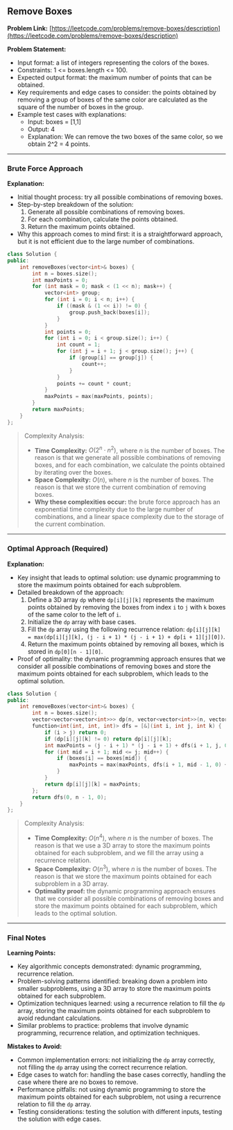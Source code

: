 ## Remove Boxes
**Problem Link:** [https://leetcode.com/problems/remove-boxes/description](https://leetcode.com/problems/remove-boxes/description)

**Problem Statement:**
- Input format: a list of integers representing the colors of the boxes.
- Constraints: 1 <= boxes.length <= 100.
- Expected output format: the maximum number of points that can be obtained.
- Key requirements and edge cases to consider: the points obtained by removing a group of boxes of the same color are calculated as the square of the number of boxes in the group.
- Example test cases with explanations:
  - Input: boxes = [1,1]
  - Output: 4
  - Explanation: We can remove the two boxes of the same color, so we obtain 2^2 = 4 points.

---

### Brute Force Approach

**Explanation:**
- Initial thought process: try all possible combinations of removing boxes.
- Step-by-step breakdown of the solution:
  1. Generate all possible combinations of removing boxes.
  2. For each combination, calculate the points obtained.
  3. Return the maximum points obtained.
- Why this approach comes to mind first: it is a straightforward approach, but it is not efficient due to the large number of combinations.

```cpp
class Solution {
public:
    int removeBoxes(vector<int>& boxes) {
        int n = boxes.size();
        int maxPoints = 0;
        for (int mask = 0; mask < (1 << n); mask++) {
            vector<int> group;
            for (int i = 0; i < n; i++) {
                if ((mask & (1 << i)) != 0) {
                    group.push_back(boxes[i]);
                }
            }
            int points = 0;
            for (int i = 0; i < group.size(); i++) {
                int count = 1;
                for (int j = i + 1; j < group.size(); j++) {
                    if (group[i] == group[j]) {
                        count++;
                    }
                }
                points += count * count;
            }
            maxPoints = max(maxPoints, points);
        }
        return maxPoints;
    }
};
```

> Complexity Analysis:
> - **Time Complexity:** $O(2^n \cdot n^2)$, where $n$ is the number of boxes. The reason is that we generate all possible combinations of removing boxes, and for each combination, we calculate the points obtained by iterating over the boxes.
> - **Space Complexity:** $O(n)$, where $n$ is the number of boxes. The reason is that we store the current combination of removing boxes.
> - **Why these complexities occur:** the brute force approach has an exponential time complexity due to the large number of combinations, and a linear space complexity due to the storage of the current combination.

---

### Optimal Approach (Required)

**Explanation:**
- Key insight that leads to optimal solution: use dynamic programming to store the maximum points obtained for each subproblem.
- Detailed breakdown of the approach:
  1. Define a 3D array `dp` where `dp[i][j][k]` represents the maximum points obtained by removing the boxes from index `i` to `j` with `k` boxes of the same color to the left of `i`.
  2. Initialize the `dp` array with base cases.
  3. Fill the `dp` array using the following recurrence relation: `dp[i][j][k] = max(dp[i][j][k], (j - i + 1) * (j - i + 1) + dp[i + 1][j][0])`.
  4. Return the maximum points obtained by removing all boxes, which is stored in `dp[0][n - 1][0]`.
- Proof of optimality: the dynamic programming approach ensures that we consider all possible combinations of removing boxes and store the maximum points obtained for each subproblem, which leads to the optimal solution.

```cpp
class Solution {
public:
    int removeBoxes(vector<int>& boxes) {
        int n = boxes.size();
        vector<vector<vector<int>>> dp(n, vector<vector<int>>(n, vector<int>(n)));
        function<int(int, int, int)> dfs = [&](int i, int j, int k) {
            if (i > j) return 0;
            if (dp[i][j][k] != 0) return dp[i][j][k];
            int maxPoints = (j - i + 1) * (j - i + 1) + dfs(i + 1, j, 0);
            for (int mid = i + 1; mid <= j; mid++) {
                if (boxes[i] == boxes[mid]) {
                    maxPoints = max(maxPoints, dfs(i + 1, mid - 1, 0) + dfs(mid, j, k + 1));
                }
            }
            return dp[i][j][k] = maxPoints;
        };
        return dfs(0, n - 1, 0);
    }
};
```

> Complexity Analysis:
> - **Time Complexity:** $O(n^4)$, where $n$ is the number of boxes. The reason is that we use a 3D array to store the maximum points obtained for each subproblem, and we fill the array using a recurrence relation.
> - **Space Complexity:** $O(n^3)$, where $n$ is the number of boxes. The reason is that we store the maximum points obtained for each subproblem in a 3D array.
> - **Optimality proof:** the dynamic programming approach ensures that we consider all possible combinations of removing boxes and store the maximum points obtained for each subproblem, which leads to the optimal solution.

---

### Final Notes

**Learning Points:**
- Key algorithmic concepts demonstrated: dynamic programming, recurrence relation.
- Problem-solving patterns identified: breaking down a problem into smaller subproblems, using a 3D array to store the maximum points obtained for each subproblem.
- Optimization techniques learned: using a recurrence relation to fill the `dp` array, storing the maximum points obtained for each subproblem to avoid redundant calculations.
- Similar problems to practice: problems that involve dynamic programming, recurrence relation, and optimization techniques.

**Mistakes to Avoid:**
- Common implementation errors: not initializing the `dp` array correctly, not filling the `dp` array using the correct recurrence relation.
- Edge cases to watch for: handling the base cases correctly, handling the case where there are no boxes to remove.
- Performance pitfalls: not using dynamic programming to store the maximum points obtained for each subproblem, not using a recurrence relation to fill the `dp` array.
- Testing considerations: testing the solution with different inputs, testing the solution with edge cases.